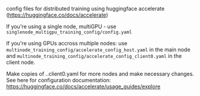 config files for distributed training using huggingface accelerate (https://huggingface.co/docs/accelerate)

If you're using a single node, multiGPU - use `singlenode_multigpu_training_config/config.yaml`

If you're using GPUs accross multiple nodes: use `multinode_training_config/accelerate_config_host.yaml` in the main node and `multinode_training_config/accelerate_config_client0.yaml` in the client node. 

Make copies of ..client0.yaml for more nodes and make necessary changes. See here for configuration documentation: https://huggingface.co/docs/accelerate/usage_guides/explore